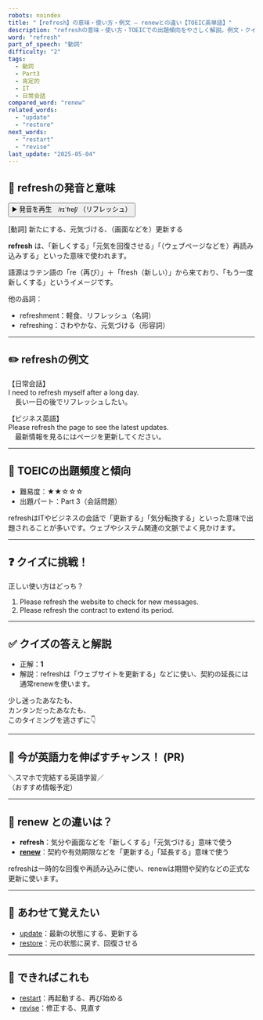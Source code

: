 ```yaml
---
robots: noindex
title: "【refresh】の意味・使い方・例文 ― renewとの違い【TOEIC英単語】"
description: "refreshの意味・使い方・TOEICでの出題傾向をやさしく解説。例文・クイズ付きでrenewとの違いもわかりやすく学べます。"
word: "refresh"
part_of_speech: "動詞"
difficulty: "2"
tags:
  - 動詞
  - Part3
  - 肯定的
  - IT
  - 日常会話
compared_word: "renew"
related_words:
  - "update"
  - "restore"
next_words:
  - "restart"
  - "revise"
last_update: "2025-05-04"
---
```


## 🔰 refreshの発音と意味

<button class="play-audio" onclick="playTTS('refresh')">
  <span class="play-audio-main">
    ▶️ 発音を再生　/rɪˈfreʃ/
  </span>
  <span class="play-audio-sub">
    （リフレッシュ）
  </span>
</button>

[動詞] 新たにする、元気づける、（画面などを）更新する

**refresh** は、「新しくする」「元気を回復させる」「（ウェブページなどを）再読み込みする」といった意味で使われます。

語源はラテン語の「re（再び）」＋「fresh（新しい）」から来ており、「もう一度新しくする」というイメージです。

他の品詞：  
- refreshment：軽食、リフレッシュ（名詞）
- refreshing：さわやかな、元気づける（形容詞）

---

## ✏️ refreshの例文

【日常会話】  
I need to refresh myself after a long day.  
　長い一日の後でリフレッシュしたい。

【ビジネス英語】  
Please refresh the page to see the latest updates.  
　最新情報を見るにはページを更新してください。

---

## 🎯 TOEICの出題頻度と傾向

- 難易度：★★☆☆☆
- 出題パート：Part 3（会話問題）

refreshはITやビジネスの会話で「更新する」「気分転換する」といった意味で出題されることが多いです。ウェブやシステム関連の文脈でよく見かけます。

---

## ❓ クイズに挑戦！

正しい使い方はどっち？

1. Please refresh the website to check for new messages.  
2. Please refresh the contract to extend its period.

---

## ✅ クイズの答えと解説

- 正解：**1**
- 解説：refreshは「ウェブサイトを更新する」などに使い、契約の延長には通常renewを使います。

少し迷ったあなたも、  
カンタンだったあなたも、  
このタイミングを逃さずに👇️

---

## 🚀 今が英語力を伸ばすチャンス！ (PR)

<div class="info-center">
＼スマホで完結する英語学習／<br>  
（おすすめ情報予定）
</div>

---

## 🤔  renew との違いは？

- **refresh**：気分や画面などを「新しくする」「元気づける」意味で使う
- **[renew](/renew)**：契約や有効期限などを「更新する」「延長する」意味で使う

refreshは一時的な回復や再読み込みに使い、renewは期間や契約などの正式な更新に使います。

---

## 🧩 あわせて覚えたい

- [update](/update)：最新の状態にする、更新する
- [restore](/restore)：元の状態に戻す、回復させる

---

## 📖 できればこれも

- [restart](/restart)：再起動する、再び始める
- [revise](/revise)：修正する、見直す

<!-- cvid: aid09_bid47 -->
